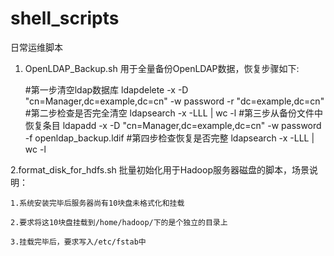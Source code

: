 # shell_scripts
日常运维脚本

1. OpenLDAP_Backup.sh 用于全量备份OpenLDAP数据，恢复步骤如下:
    
    #第一步清空ldap数据库
    ldapdelete -x -D "cn=Manager,dc=example,dc=cn" -w password -r "dc=example,dc=cn"
    #第二步检查是否完全清空
    ldapsearch -x -LLL | wc -l
    #第三步从备份文件中恢复条目
    ldapadd -x -D "cn=Manager,dc=example,dc=cn" -w password -f openldap_backup.ldif
    #第四步检查恢复是否完整
    ldapsearch -x -LLL | wc -l

2.format_disk_for_hdfs.sh 批量初始化用于Hadoop服务器磁盘的脚本，场景说明：
    
    1.系统安装完毕后服务器尚有10块盘未格式化和挂载
    
    2.要求将这10块盘挂载到/home/hadoop/下的是个独立的目录上
    
    3.挂载完毕后，要求写入/etc/fstab中

